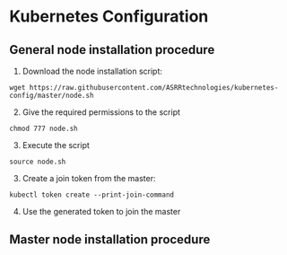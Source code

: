 # Kubernetes Configuration

## General node installation procedure
1. Download the node installation script:
```
wget https://raw.githubusercontent.com/ASRRtechnologies/kubernetes-config/master/node.sh
```
2. Give the required permissions to the script
```
chmod 777 node.sh
```
3. Execute the script
```
source node.sh
```
3. Create a join token from the master:
```
kubectl token create --print-join-command
```
4. Use the generated token to join the master

## Master node installation procedure
